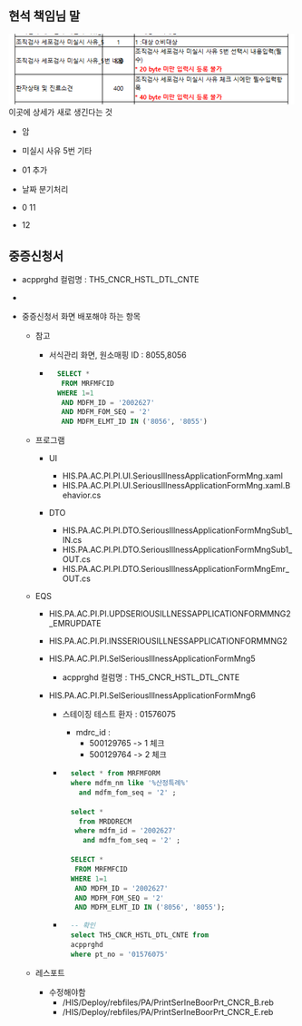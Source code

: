 



## 현석 책임님 말

![alt text](image.png)
이곳에 상세가 새로 생긴다는 것

- 암
- 미실시 사유 5번 기타
- 01 추가 

- 날짜 분기처리
- 0 11
-   12


## 중증신청서
- acpprghd 컬럼명 : TH5_CNCR_HSTL_DTL_CNTE
- 



- 중증신청서 화면 배포해야 하는 항목 
    - 참고
        - 서식관리 화면, 원소매핑 ID : 8055,8056
        - ```sql
            SELECT *
             FROM MRFMFCID
            WHERE 1=1
             AND MDFM_ID = '2002627'
             AND MDFM_FOM_SEQ = '2'
             AND MDFM_ELMT_ID IN ('8056', '8055')
            ```
    - 프로그램
        - UI
            - HIS.PA.AC.PI.PI.UI.SeriousIllnessApplicationFormMng.xaml
            - HIS.PA.AC.PI.PI.UI.SeriousIllnessApplicationFormMng.xaml.Behavior.cs
        
        - DTO
            - HIS.PA.AC.PI.PI.DTO.SeriousIllnessApplicationFormMngSub1_IN.cs
            - HIS.PA.AC.PI.PI.DTO.SeriousIllnessApplicationFormMngSub1_OUT.cs
            - HIS.PA.AC.PI.PI.DTO.SeriousIllnessApplicationFormMngEmr_OUT.cs

    - EQS
        - HIS.PA.AC.PI.PI.UPDSERIOUSILLNESSAPPLICATIONFORMMNG2_EMRUPDATE
        - HIS.PA.AC.PI.PI.INSSERIOUSILLNESSAPPLICATIONFORMMNG2
        - HIS.PA.AC.PI.PI.SelSeriousIllnessApplicationFormMng5
            - acpprghd 컬럼명 : TH5_CNCR_HSTL_DTL_CNTE
            
        - HIS.PA.AC.PI.PI.SelSeriousIllnessApplicationFormMng6

            - 스테이징 테스트 환자 : 01576075 
                - mdrc_id : 
                    - 500129765 -> 1 체크 
                    - 500129764 -> 2 체크
            - ```sql
                select * from MRFMFORM
                where mdfm_nm like '%산정특례%'
                  and mdfm_fom_seq = '2' ;

                select *
                  from MRDDRECM
                 where mdfm_id = '2002627'
                   and mdfm_fom_seq = '2' ;

                SELECT *
                 FROM MRFMFCID
                WHERE 1=1
                 AND MDFM_ID = '2002627'
                 AND MDFM_FOM_SEQ = '2'
                 AND MDFM_ELMT_ID IN ('8056', '8055');
                ```

            - ```sql
                -- 확인
                select TH5_CNCR_HSTL_DTL_CNTE from
                acpprghd
                where pt_no = '01576075'
                ```
    - 레스포트
        - 수정해야함
            - /HIS/Deploy/rebfiles/PA/PrintSerIneBoorPrt_CNCR_B.reb
            - /HIS/Deploy/rebfiles/PA/PrintSerIneBoorPrt_CNCR_E.reb 



